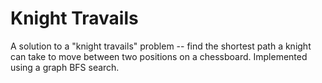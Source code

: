 # Knight Travails

A solution to a "knight travails" problem -- find the shortest path a knight can take to move between two positions on a chessboard. Implemented using a graph BFS search.